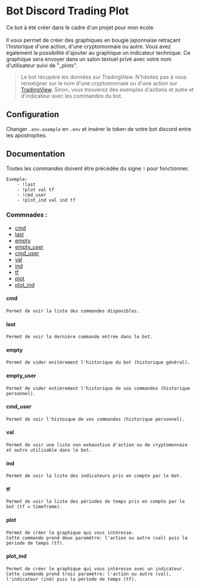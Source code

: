 # Bot Discord Trading Plot

Ce bot à été créer dans le cadre d'un projet pour mon école.\
\
Il vous permet de créer des graphiques en bougie japonnaise retraçant l'historique d'une action, d'une cryptomonnaie ou autre. Vous avez également la possibilité d'ajouter au graphique un indicateur technique. Ce graphique sera envoyer dans un salon textuel privé avec votre nom d'utilisateur suivi de "_plots". 

> Le bot récupère les données sur TradingView. N'hésitez pas à vous renseigner sur le nom d'une cryptomonnaie ou d'une action sur [TradingView](https://fr.tradingview.com/). Sinon, vous trouverez des exemples d'actions et autre et d'indicateur avec les commandes du bot.

## Configuration
Changer ``.env.exemple`` en ``.env`` et insérer le token de votre bot discord entre les apostrophes.

## Documentation

Toutes les commandes doivent être précédée du signe `!` pour fonctionner.

```
Exemple:
    - !last
    - !plot val tf
    - !cmd_user
    - !plot_ind val ind tf
```

### Commnades :
- [cmd](#cmd)
- [last](#last)
- [empty](#empty)
- [empty_user](#empty_user)
- [cmd_user](#cmd_user)
- [val](#val)
- [ind](#ind)
- [tf](#tf)
- [plot](#plot)
- [plot_ind](#plot_ind)

#### cmd
    Permet de voir la liste des commandes disponibles.

#### last
    Permet de voir la dernière commande entrée dans le bot.

#### empty
    Permet de vider enitèrement l'historique du bot (historique général).

#### empty_user
    Permet de vider entièrement l'historique de vos commandes (historique personnel).

#### cmd_user
    Permet de voir l'histoique de vos commandes (historique personnel).

#### val
    Permet de voir une liste non exhaustive d'action ou de cryptomonnaie et autre utilisable dans le bot.  

#### ind
    Permet de voir la liste des indicateurs pris en compte par le bot. 

#### tf
    Permet de voir la liste des périodes de temps pris en compte par le bot (tf = timeframe).

#### plot
    Permet de créer le graphique qui vous intéresse.
    Cette commande prend deux paramètre: l'action ou autre (val) puis la période de temps (tf).

#### plot_ind
    Permet de créer le graphique qui vous intéresse avec un indicateur.
    Cette commande prend trois paramètre: l'action ou autre (val), l'indicateur (ind) puis la période de temps (tf).
